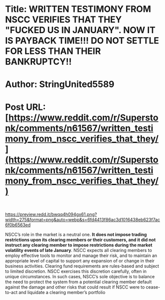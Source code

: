 # Title: WRITTEN TESTIMONY FROM NSCC VERIFIES THAT THEY "FUCKED US IN JANUARY". NOW IT IS PAYBACK TIME!!! DO NOT SETTLE FOR LESS THAN THEIR BANKRUPTCY!!
# Author: StringUnited5589
# Post URL: [https://www.reddit.com/r/Superstonk/comments/n61567/written_testimony_from_nscc_verifies_that_they/](https://www.reddit.com/r/Superstonk/comments/n61567/written_testimony_from_nscc_verifies_that_they/)


&#x200B;

https://preview.redd.it/bwqq4h094gx61.png?width=275&format=png&auto=webp&s=6fd4413f86ac3d1016438eb623f7ac6f0b6563ed

 NSCC’s role in the market is a neutral one. **It does not impose trading restrictions upon its clearing members or their customers, and it did not instruct any clearing member to impose restrictions during the market volatility events of late January**. NSCC expects all clearing members to employ effective tools to monitor and manage their risk, and to maintain an appropriate level of capital to support any expansion of or change in their business activities. Clearing fund requirements are rules-based and subject to limited discretion. NSCC exercises this discretion carefully, often in unique circumstances. In such cases, NSCC’s sole objective is to balance the need to protect the system from a potential clearing member default against the damage and other risks that could result if NSCC were to cease-to-act and liquidate a clearing member’s portfolio